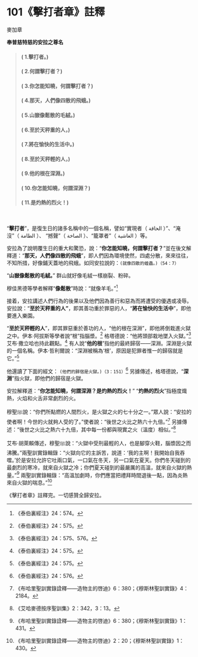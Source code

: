 # 101《擊打者章》註釋

麥加章

**奉普慈特慈的安拉之尊名**

> #### ( 1.擊打者。)
> #### ( 2.何謂擊打者？)
> #### ( 3.你怎能知曉，何謂擊打者？) 
> #### ( 4.那天，人們像四散的飛蛾。) 
> #### ( 5.山嶽像鬆散的毛絨。)
> #### ( 6.至於天秤重的人，) 
> #### ( 7.將在愉快的生活中。) 
> #### ( 8.至於天秤輕的人，) 
> #### ( 9.他的根在深淵。)
> #### ( 10.你怎能知曉，何謂深淵？)
> #### ( 11.是灼熱的烈火！)

<br />

“**擊打者**”，是復生日的諸多名稱中的一個名稱，譬如“實現者（ الحاقة ）”、“淹沒”（ الطامة ）、 “撼聲”（ الصاخة ）、“籠罩者”（ الغاشية ）等。

安拉為了說明覆生日的重大和驚恐，說：“**你怎能知曉，何謂擊打者？**”並在後文解釋道：“**那天，人們像四散的飛蛾**”，即人們因為環境使然，四處分散，來來往往，不知所措，好像鋪天蓋地的飛蛾。如同安拉說的：`(就像四散的蝗蟲。)（54：7）`

“**山嶽像鬆散的毛絨。**” 群山就好像毛絨一樣崩裂、粉碎。

穆佳黑德等學者解釋“**像鬆散**”時說：“就像羊毛。”[^1]

接着，安拉講述人們行為的後果以及他們因為善行和惡為而將遭受的優遇或凌辱。安拉說：“**至於天秤重的人”**，即其善功重於罪惡的人，“**將在愉快的生活中**”，即他要進入樂園。

“**至於天秤輕的人**”，即其罪惡重於善功的人，“他的根在深淵”，即他將倒栽進火獄之中。伊本·阿拔斯等學者說“根”指腦漿。[^2] 格塔德說：“他將頭部栽地墜入火獄。”[^3] 艾布·撒立哈也持此觀點。[^4] 有人說“**他的根**”指他的最終歸宿——深淵。深淵是火獄的一個名稱。伊本·哲利爾說：“深淵被稱為‘根’，原因是犯罪者惟一的歸宿就是它。”[^5] 

他還讀了下面的經文： `(他們的歸宿是火獄。)（3：151）`[^6] 另據傳述，格塔德說，“**深淵**”指火獄，即他們的歸宿是火獄。

安拉解釋道：“**你怎能知曉，何謂深淵？是灼熱的烈火！**” “**灼熱的烈火**”指極度熾熱，火焰和火舌非常劇烈的火。

穆聖ﷺ說：“你們所點燃的人間烈火，是火獄之火的七十分之一。”眾人說：“安拉的使者啊！今世的火就夠人受的了。”使者說：“後世之火比之熱六十九倍。”[^7] 另據傳述：“後世之火比之熱六十九倍，其中每一份都與現實之火（溫度）相似。”[^8] 

艾布·胡萊賴傳述，穆聖ﷺ說：“火獄中受刑最輕的人，也是腳穿火鞋，腦漿因之而沸騰。”兩聖訓實錄輯錄：“火獄向它的主訴苦，說道：‘我的主啊！我開始自我吞噬。’於是安拉允許它吐兩口氣，一口氣在冬天，另一口氣在夏天。你們冬天碰到的最劇烈的寒冷，就來自火獄之冷；你們夏天碰到的最嚴厲的高溫，就來自火獄的熱量。”[^9] 兩聖訓實錄輯錄：“高溫加劇時，你們應當把禮拜時間退後一點，因為炎熱來自火獄的喘息。”[^10] 

《擊打者章》註釋完。一切感贊全歸安拉。

[^1]:《泰伯裏經注》24：574。

[^2]:《泰伯裏經注》24：575。

[^3]:《泰伯裏經注》24：575、576。

[^4]:《泰伯裏經注》24：575。

[^5]:《泰伯裏經注》24：575。

[^6]:《泰伯裏經注》24：576。

[^7]:《布哈里聖訓實錄詮釋——造物主的啓迪》6：380；《穆斯林聖訓實錄》4：2184。

[^8]:《艾哈麥德按序聖訓集》2：342，3：13。

[^9]:《布哈里聖訓實錄詮釋——造物主的啓迪》6：380；《穆斯林聖訓實錄》1：431。

[^10]:《布哈里聖訓實錄詮釋——造物主的啓迪》2：20；《穆斯林聖訓實錄》1：430。

